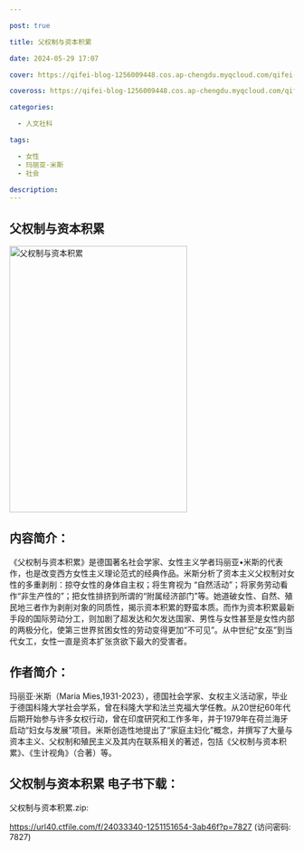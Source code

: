 ```yaml
---

post: true

title: 父权制与资本积累

date: 2024-05-29 17:07

cover: https://qifei-blog-1256009448.cos.ap-chengdu.myqcloud.com/qifei-blog/6544f5a2c458853aefbdcf33.jpg

coveross: https://qifei-blog-1256009448.cos.ap-chengdu.myqcloud.com/qifei-blog/6544f5a2c458853aefbdcf33.jpg

categories:

  - 人文社科

tags:

  - 女性
  - 玛丽亚·米斯
  - 社会

description:
---
```


## 父权制与资本积累
<img alt="父权制与资本积累 " class="aligncenter loaded" data-was-processed="true" decoding="async" fetchpriority="high" height="471" src="https://qifei-blog-1256009448.cos.ap-chengdu.myqcloud.com/qifei-blog/6544f5a2c458853aefbdcf33.jpg" style="cursor: zoom-in;" width="314"/>

## 内容简介：

《父权制与资本积累》是德国著名社会学家、女性主义学者玛丽亚•米斯的代表作，也是改变西方女性主义理论范式的经典作品。米斯分析了资本主义父权制对女性的多重剥削：掠夺女性的身体自主权；将生育视为 “自然活动”；将家务劳动看作“非生产性的”；把女性排挤到所谓的“附属经济部门”等。她道破女性、自然、殖民地三者作为剥削对象的同质性，揭示资本积累的野蛮本质。而作为资本积累最新手段的国际劳动分工，则加剧了超发达和欠发达国家、男性与女性甚至是女性内部的两极分化，使第三世界贫困女性的劳动变得更加“不可见”。从中世纪“女巫”到当代女工，女性一直是资本扩张贪欲下最大的受害者。

## 作者简介：

玛丽亚·米斯（Maria Mies,1931-2023），德国社会学家、女权主义活动家，毕业于德国科隆大学社会学系，曾在科隆大学和法兰克福大学任教。从20世纪60年代后期开始参与许多女权行动，曾在印度研究和工作多年，并于1979年在荷兰海牙启动“妇女与发展”项目。米斯创造性地提出了“家庭主妇化”概念，并撰写了大量与资本主义、父权制和殖民主义及其内在联系相关的著述，包括《父权制与资本积累》、《生计视角》（合著）等。

## 父权制与资本积累 电子书下载：

父权制与资本积累.zip: 

https://url40.ctfile.com/f/24033340-1251151654-3ab46f?p=7827 (访问密码: 7827)
